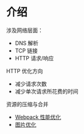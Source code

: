 # 介绍

涉及网络层面：
- DNS 解析
- TCP 链接
- HTTP 请求/响应

HTTP 优化方向
- 减少请求次数
- 减少单次请求所花费的时间

资源的压缩与合并
- [Webpack 性能优化](./webpack.md)
- [图片优化](./image.md)